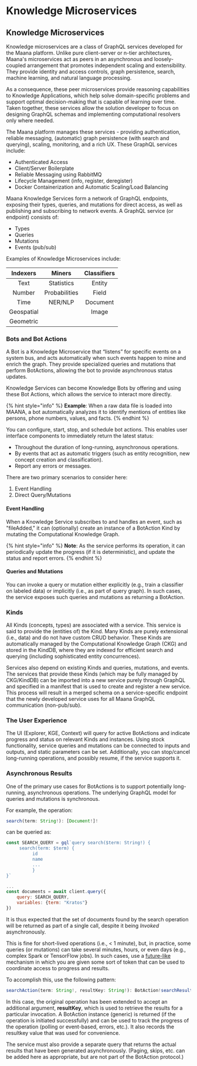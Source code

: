 # Knowledge Microservices

## Knowledge Microservices

Knowledge microservices are a class of GraphQL services developed for the Maana platform. Unlike pure client-server or n-tier architectures, Maana's microservices act as peers in an asynchronous and loosely-coupled arrangement that promotes independent scaling and extensibility. They provide identity and access controls, graph persistence, search, machine learning, and natural language processing.

As a consequence, these peer microservices provide reasoning capabilities to Knowledge Applications, which help solve domain-specific problems and support optimal decision-making that is capable of learning over time. Taken together, these services allow the solution developer to focus on designing GraphQL schemas and implementing computational resolvers only where needed.

The Maana platform manages these services - providing authentication, reliable messaging, \(automatic\) graph persistence \(with search and querying\), scaling, monitoring, and a rich UX. These GraphQL services include:

* Authenticated Access
* Client/Server Boilerplate
* Reliable Messaging using RabbitMQ
* Lifecycle Management \(info, register, deregister\)
* Docker Containerization and Automatic Scaling/Load Balancing

Maana Knowledge Services form a network of GraphQL endpoints, exposing their types, queries, and mutations for direct access, as well as publishing and subscribing to network events. A GraphQL service \(or endpoint\) consists of:

* Types
* Queries
* Mutations
* Events \(pub/sub\)

Examples of Knowledge Microservices include:

| Indexers | Miners | Classifiers |
| :---: | :---: | :---: |
| Text | Statistics | Entity |
| Number | Probabilities | Field |
| Time | NER/NLP | Document |
| Geospatial |  | Image |
| Geometric |  |  |

### Bots and Bot Actions

A Bot is a Knowledge Microservice that “listens” for specific events on a system bus, and acts automatically when such events happen to mine and enrich the graph. They provide specialized queries and mutations that perform BotActions, allowing the bot to provide asynchronous status updates. 

Knowledge Services can become Knowledge Bots by offering and using these Bot Actions, which allows the service to interact more directly.

{% hint style="info" %}
**Example**:  When a raw data file is loaded into MAANA, a bot automatically analyzes it to identify mentions of entities like persons, phone numbers, values, and facts.
{% endhint %}

You can configure, start, stop, and schedule bot actions. This enables user interface components to immediately return the latest status: 

* Throughout the duration of long-running, asynchronous operations.
* By events that act as automatic triggers \(such as entity recognition, new concept creation and classification\).
* Report any errors or messages.

There are two primary scenarios to consider here: 

1. Event Handling
2. Direct Query/Mutations 

#### Event Handling 

When a Knowledge Service subscribes to and handles an event, such as "fileAdded," it can \(optionally\) create an instance of a BotAction Kind by mutating the Computational Knowledge Graph.

{% hint style="info" %}
**Note**:  As the service performs its operation, it can periodically update the progress \(if it is deterministic\), and update the status and report errors.
{% endhint %}

#### Queries and Mutations 

You can invoke a query or mutation either explicitly \(e.g., train a classifier on labeled data\) or implicitly \(i.e., as part of query graph\). In such cases, the service exposes such queries and mutations as returning a BotAction.

### Kinds

All Kinds \(concepts, types\) are associated with a service. This service is said to provide the \(entities of\) the Kind. Many Kinds are purely extensional \(i.e., data\) and do not have custom CRUD behavior. These Kinds are automatically managed by the Computational Knowledge Graph \(CKG\) and stored in the KindDB, where they are indexed for efficient search and querying \(including sophisticated entity concurrences\).

Services also depend on existing Kinds and queries, mutations, and events. The services that provide these Kinds \(which may be fully managed by CKG/KindDB\) can be imported into a new service purely through GraphQL and specified in a manifest that is used to create and register a new service. This process will result in a merged schema on a service-specific endpoint that the newly developed service uses for all Maana GraphQL communication \(non-pub/sub\).

### The User Experience

The UI \(Explorer, KGE, Context\) will query for active BotActions and indicate progress and status on relevant Kinds and instances. Using stock functionality, service queries and mutations can be connected to inputs and outputs, and static parameters can be set. Additionally, you can stop/cancel long-running operations, and possibly resume, if the service supports it.

### Asynchronous Results 

One of the primary use cases for BotActions is to support potentially long-running, asynchronous operations. The underlying GraphQL model for queries and mutations is synchronous. 

For example, the operation:

```javascript
search(term: String!): [Document!]!
```

can be queried as:

```javascript
const SEARCH_QUERY = gql`query search($term: String!) {  
     search(term: $term) {    
          id    
          name     
          ...  
          }
}`

...
const documents = await client.query({  
    query: SEARCH_QUERY,  
    variables: {term: "Kratos"}
})
```

It is thus expected that the set of documents found by the search operation will be returned as part of a single call, despite it being _Invoked_ asynchronously. 

This is fine for short-lived operations \(i.e., &lt; 1 minute\), but, in practice, some queries \(or mutations\) can take several minutes, hours, or even days \(e.g., complex Spark or TensorFlow jobs\). In such cases, use a [future-like](https://en.wikipedia.org/wiki/Futures_and_promises) mechanism in which you are given some sort of token that can be used to coordinate access to progress and results.

To accomplish this, use the following pattern:

```javascript
searchAction(term: String!, resultKey: String!): BotAction!searchResult(resultKey: String!): [Document!]! 
```

In this case, the original operation has been extended to accept an additional argument, **resultKey**, which is used to retrieve the results for a particular invocation. A BotAction instance \(generic\) is returned \(if the operation is initiated successfully\) and can be used to track the progress of the operation \(polling or event-based, errors, etc.\). It also records the resultkey value that was used for convenience. 

The service must also provide a separate query that returns the actual results that have been generated asynchronously. \(Paging, skips, etc. can be added here as appropriate, but are not part of the BotAction protocol.\)

